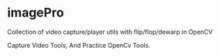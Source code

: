 # imagePro
Collection of video capture/player utils with flip/flop/dewarp in OpenCV

Capture Video Tools, And Practice OpenCv Tools.
